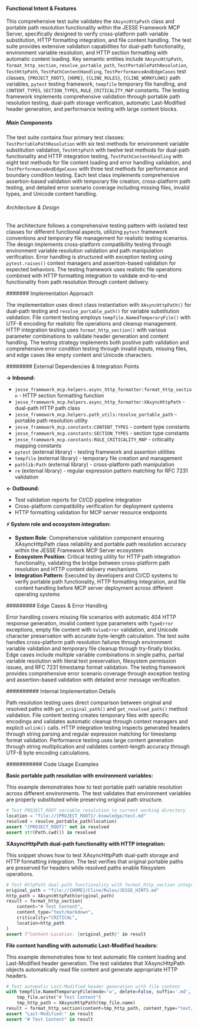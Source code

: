 <!-- CACHE_METADATA_START -->
<!-- Source File: {PROJECT_ROOT}/jesse-framework-mcp/tests/test_http_path_integration.py -->
<!-- Cached On: 2025-07-06T19:36:04.760631 -->
<!-- Source Modified: 2025-07-05T12:52:25.771173 -->
<!-- Cache Version: 1.0 -->
<!-- CACHE_METADATA_END -->

#### Functional Intent & Features

This comprehensive test suite validates the `XAsyncHttpPath` class and portable path resolution functionality within the JESSE Framework MCP Server, specifically designed to verify cross-platform path variable substitution, HTTP formatting integration, and file content handling. The test suite provides extensive validation capabilities for dual-path functionality, environment variable resolution, and HTTP section formatting with automatic content loading. Key semantic entities include `XAsyncHttpPath`, `format_http_section`, `resolve_portable_path`, `TestPortablePathResolution`, `TestHttpPath`, `TestPathContentHandling`, `TestPerformanceAndEdgeCases` test classes, `{PROJECT_ROOT}`, `{HOME}`, `{CLINE_RULES}`, `{CLINE_WORKFLOWS}` path variables, `pytest` testing framework, `tempfile` temporary file handling, and `CONTENT_TYPES`, `SECTION_TYPES`, `RULE_CRITICALITY_MAP` constants. The testing framework implements comprehensive validation through portable path resolution testing, dual-path storage verification, automatic Last-Modified header generation, and performance testing with large content blocks.

##### Main Components

The test suite contains four primary test classes: `TestPortablePathResolution` with six test methods for environment variable substitution validation, `TestHttpPath` with twelve test methods for dual-path functionality and HTTP integration testing, `TestPathContentHandling` with eight test methods for file content loading and error handling validation, and `TestPerformanceAndEdgeCases` with three test methods for performance and boundary condition testing. Each test class implements comprehensive assertion-based validation with temporary file creation, cross-platform path testing, and detailed error scenario coverage including missing files, invalid types, and Unicode content handling.

###### Architecture & Design

The architecture follows a comprehensive testing pattern with isolated test classes for different functional aspects, utilizing `pytest` framework conventions and temporary file management for realistic testing scenarios. The design implements cross-platform compatibility testing through environment variable resolution validation and path manipulation verification. Error handling is structured with exception testing using `pytest.raises()` context managers and assertion-based validation for expected behaviors. The testing framework uses realistic file operations combined with HTTP formatting integration to validate end-to-end functionality from path resolution through content delivery.

####### Implementation Approach

The implementation uses direct class instantiation with `XAsyncHttpPath()` for dual-path testing and `resolve_portable_path()` for variable substitution validation. File content testing employs `tempfile.NamedTemporaryFile()` with UTF-8 encoding for realistic file operations and cleanup management. HTTP integration testing uses `format_http_section()` with various parameter combinations to validate header generation and content handling. The testing strategy implements both positive path validation and comprehensive error condition testing through invalid inputs, missing files, and edge cases like empty content and Unicode characters.

######## External Dependencies & Integration Points

**→ Inbound:**
- `jesse_framework_mcp.helpers.async_http_formatter:format_http_section` - HTTP section formatting function
- `jesse_framework_mcp.helpers.async_http_formatter:XAsyncHttpPath` - dual-path HTTP path class
- `jesse_framework_mcp.helpers.path_utils:resolve_portable_path` - portable path resolution utility
- `jesse_framework_mcp.constants:CONTENT_TYPES` - content type constants
- `jesse_framework_mcp.constants:SECTION_TYPES` - section type constants
- `jesse_framework_mcp.constants:RULE_CRITICALITY_MAP` - criticality mapping constants
- `pytest` (external library) - testing framework and assertion utilities
- `tempfile` (external library) - temporary file creation and management
- `pathlib:Path` (external library) - cross-platform path manipulation
- `re` (external library) - regular expression pattern matching for RFC 7231 validation

**← Outbound:**
- Test validation reports for CI/CD pipeline integration
- Cross-platform compatibility verification for deployment systems
- HTTP formatting validation for MCP server resource endpoints

**⚡ System role and ecosystem integration:**
- **System Role**: Comprehensive validation component ensuring XAsyncHttpPath class reliability and portable path resolution accuracy within the JESSE Framework MCP Server ecosystem
- **Ecosystem Position**: Critical testing utility for HTTP path integration functionality, validating the bridge between cross-platform path resolution and HTTP content delivery mechanisms
- **Integration Pattern**: Executed by developers and CI/CD systems to verify portable path functionality, HTTP formatting integration, and file content handling before MCP server deployment across different operating systems

######### Edge Cases & Error Handling

Error handling covers missing file scenarios with automatic 404 HTTP response generation, invalid content type parameters with `TypeError` exceptions, empty file content with `ValueError` validation, and Unicode character preservation with accurate byte-length calculation. The test suite handles cross-platform path resolution failures through environment variable validation and temporary file cleanup through try-finally blocks. Edge cases include multiple variable combinations in single paths, partial variable resolution with literal text preservation, filesystem permission issues, and RFC 7231 timestamp format validation. The testing framework provides comprehensive error scenario coverage through exception testing and assertion-based validation with detailed error message verification.

########## Internal Implementation Details

Path resolution testing uses direct comparison between original and resolved paths with `get_original_path()` and `get_resolved_path()` method validation. File content testing creates temporary files with specific encodings and validates automatic cleanup through context managers and explicit `unlink()` calls. HTTP integration testing inspects generated headers through string parsing and regular expression matching for timestamp format validation. Performance testing uses large content generation through string multiplication and validates content-length accuracy through UTF-8 byte encoding calculations.

########### Code Usage Examples

**Basic portable path resolution with environment variables:**

This example demonstrates how to test portable path variable resolution across different environments. The test validates that environment variables are properly substituted while preserving original path structure.

```python
# Test PROJECT_ROOT variable resolution to current working directory
location = "file://{PROJECT_ROOT}/.knowledge/test.md"
resolved = resolve_portable_path(location)
assert "{PROJECT_ROOT}" not in resolved
assert str(Path.cwd()) in resolved
```

**XAsyncHttpPath dual-path functionality with HTTP integration:**

This snippet shows how to test XAsyncHttpPath dual-path storage and HTTP formatting integration. The test verifies that original portable paths are preserved for headers while resolved paths enable filesystem operations.

```python
# Test HttpPath dual-path functionality with format_http_section integration
original_path = "file://{HOME}/Cline/Rules/JESSE_HINTS.md"
http_path = XAsyncHttpPath(original_path)
result = format_http_section(
    content="# Test Content",
    content_type="text/markdown",
    criticality="CRITICAL",
    location=http_path
)
assert f"Content-Location: {original_path}" in result
```

**File content handling with automatic Last-Modified headers:**

This example demonstrates how to test automatic file content loading and Last-Modified header generation. The test validates that XAsyncHttpPath objects automatically read file content and generate appropriate HTTP headers.

```python
# Test automatic Last-Modified header generation with file content
with tempfile.NamedTemporaryFile(mode='w', delete=False, suffix='.md', encoding='utf-8') as tmp_file:
    tmp_file.write("# Test Content")
    tmp_http_path = XAsyncHttpPath(tmp_file.name)
result = format_http_section(content=tmp_http_path, content_type="text/markdown")
assert "Last-Modified:" in result
assert "# Test Content" in result
```